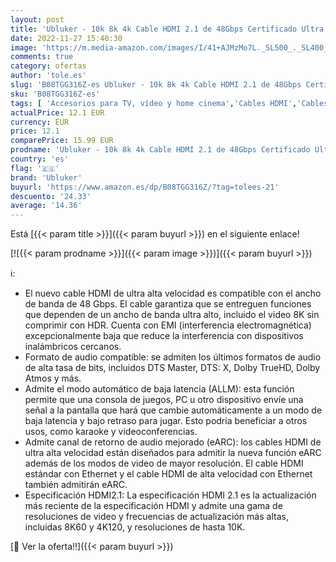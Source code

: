 ```yaml
---
layout: post
title: 'Ubluker - 10k 8k 4k Cable HDMI 2.1 de 48Gbps Certificado Ultra Alta Velocidad HDMI Cable 4K120Hz 144Hz 10K 8K60Hz 4:4:4 DTS:X Dolby Atmos eARC Dynamic HDR Compatible con Apple TV Gaming PC RTX3090 PS5 Xbox  2m '
date: 2022-11-27 15:40:30
image: 'https://m.media-amazon.com/images/I/41+AJMzMo7L._SL500_._SL400_.jpg'
comments: true
category: ofertas
author: 'tole.es'
slug: 'B08TGG316Z-es Ubluker - 10k 8k 4k Cable HDMI 2.1 de 48Gbps Certificado...'
sku: 'B08TGG316Z-es'
tags: [ 'Accesorios para TV, vídeo y home cinema','Cables HDMI','Cables para TV, vídeo y home cinema','Electrónica','TV, vídeo y home cinema','apple','ubluker','🇪🇸', ]
actualPrice: 12.1 EUR
currency: EUR
price: 12.1
comparePrice: 15.99 EUR
prodname: 'Ubluker - 10k 8k 4k Cable HDMI 2.1 de 48Gbps Certificado Ultra Alta Velocidad HDMI Cable 4K120Hz 144Hz 10K 8K60Hz 4:4:4 DTS:X Dolby Atmos eARC Dynamic HDR Compatible con Apple TV Gaming PC RTX3090 PS5 Xbox  2m '
country: 'es'
flag: '🇪🇸'
brand: 'Ubluker'
buyurl: 'https://www.amazon.es/dp/B08TGG316Z/?tag=tolees-21'
descuento: '24.33'
average: '14.36'
---
```


Está [{{< param title >}}]({{< param buyurl >}}) en el siguiente enlace!

[![{{< param prodname >}}]({{< param image >}})]({{< param buyurl >}})

ℹ️:

- El nuevo cable HDMI de ultra alta velocidad es compatible con el ancho de banda de 48 Gbps. El cable garantiza que se entreguen funciones que dependen de un ancho de banda ultra alto, incluido el video 8K sin comprimir con HDR. Cuenta con EMI (interferencia electromagnética) excepcionalmente baja que reduce la interferencia con dispositivos inalámbricos cercanos.
- Formato de audio compatible: se admiten los últimos formatos de audio de alta tasa de bits, incluidos DTS Master, DTS: X, Dolby TrueHD, Dolby Atmos y más.
- Admite el modo automático de baja latencia (ALLM): esta función permite que una consola de juegos, PC u otro dispositivo envíe una señal a la pantalla que hará que cambie automáticamente a un modo de baja latencia y bajo retraso para jugar. Esto podría beneficiar a otros usos, como karaoke y videoconferencias.
- Admite canal de retorno de audio mejorado (eARC): los cables HDMI de ultra alta velocidad están diseñados para admitir la nueva función eARC además de los modos de video de mayor resolución. El cable HDMI estándar con Ethernet y el cable HDMI de alta velocidad con Ethernet también admitirán eARC.
- Especificación HDMI2.1: La especificación HDMI 2.1 es la actualización más reciente de la especificación HDMI y admite una gama de resoluciones de video y frecuencias de actualización más altas, incluidas 8K60 y 4K120, y resoluciones de hasta 10K.

[🛒 Ver la oferta!!]({{< param buyurl >}})
